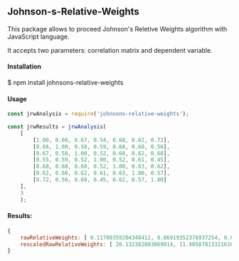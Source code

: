 ## Johnson-s-Relative-Weights

This package allows to proceed Johnson's Reletive Weights algorithm with JavaScript language.

It accepts two parameters: correlation matrix and dependent variable.


#### Installation
$ npm install johnsons-relative-weights

#### Usage
```javascript
const jrwAnalysis = require('johnsons-relative-weights');

const jrwResults = jrwAnalysis(
    [
        [1.00, 0.66, 0.67, 0.54, 0.68, 0.62, 0.72],
        [0.66, 1.00, 0.58, 0.59, 0.68, 0.68, 0.56],
        [0.67, 0.58, 1.00, 0.52, 0.60, 0.62, 0.68],
        [0.55, 0.59, 0.52, 1.00, 0.52, 0.61, 0.45],
        [0.68, 0.68, 0.60, 0.52, 1.00, 0.63, 0.62],
        [0.62, 0.68, 0.62, 0.61, 0.63, 1.00, 0.57],
        [0.72, 0.56, 0.68, 0.45, 0.62, 0.57, 1.00]
    ],  
    3
    );
```

#### Results:
```javascript
{ 
    rawRelativeWeights: [ 0.11700359204348412, 0.06919352376937254, 0.06303302464829029, 0.08045287427575354, 0.0979607733622118, 0.15433290687286622 ],
    rescaledRawRelativeWeights: [ 20.132382803069014, 11.905878133216168, 10.84586344138086, 13.84323364982413, 16.855754208638114, 26.55550232269964 ]   
}
```


